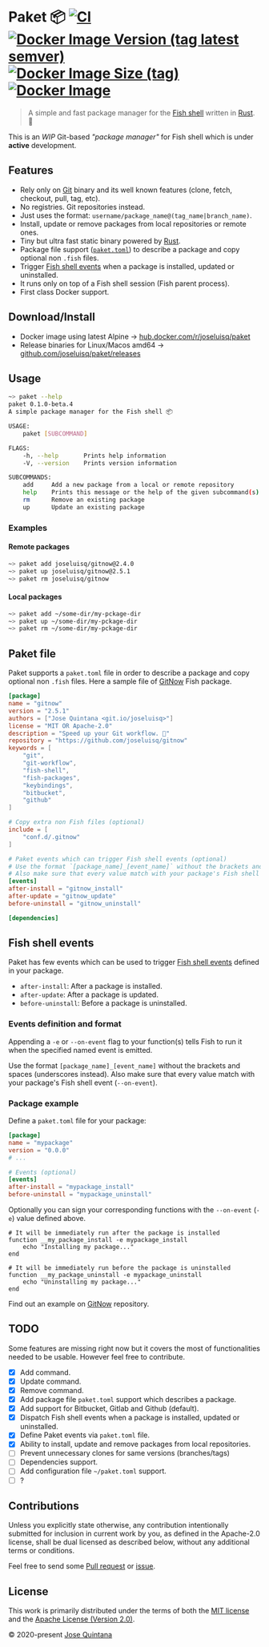 # Paket 📦  [![CI](https://github.com/joseluisq/paket/workflows/CI/badge.svg)](https://github.com/joseluisq/paket/actions?query=workflow%3ACI) [![Docker Image Version (tag latest semver)](https://img.shields.io/docker/v/joseluisq/paket/latest)](https://hub.docker.com/r/joseluisq/paket/) [![Docker Image Size (tag)](https://img.shields.io/docker/image-size/joseluisq/paket/latest)](https://hub.docker.com/r/joseluisq/paket/) [![Docker Image](https://img.shields.io/docker/pulls/joseluisq/paket.svg)](https://hub.docker.com/r/joseluisq/paket/)

> A simple and fast package manager for the [Fish shell](https://fishshell.com/) written in [Rust](https://www.rust-lang.org/). 🐠

This is an *WIP* Git-based *"package manager"* for Fish shell which is under **active** development.

## Features

- Rely only on [Git](https://git-scm.com/) binary and its well known features (clone, fetch, checkout, pull, tag, etc).
- No registries. Git repositories instead.
- Just uses the format: `username/package_name@(tag_name|branch_name)`.
- Install, update or remove packages from local repositories or remote ones.
- Tiny but ultra fast static binary powered by [Rust](https://www.rust-lang.org/).
- Package file support ([`paket.toml`](#package-file)) to describe a package and copy optional non `.fish` files.
- Trigger [Fish shell events](https://fishshell.com/docs/current/cmds/emit.html) when a package is installed, updated or uninstalled.
- It runs only on top of a Fish shell session (Fish parent process).
- First class Docker support.

## Download/Install

- Docker image using latest Alpine → [hub.docker.com/r/joseluisq/paket](https://hub.docker.com/r/joseluisq/paket)
- Release binaries for Linux/Macos amd64 → [github.com/joseluisq/paket/releases](https://github.com/joseluisq/paket/releases)

## Usage

```sh
~> paket --help
paket 0.1.0-beta.4
A simple package manager for the Fish shell 📦

USAGE:
    paket [SUBCOMMAND]

FLAGS:
    -h, --help       Prints help information
    -V, --version    Prints version information

SUBCOMMANDS:
    add     Add a new package from a local or remote repository
    help    Prints this message or the help of the given subcommand(s)
    rm      Remove an existing package
    up      Update an existing package
```

### Examples

#### Remote packages

```sh
~> paket add joseluisq/gitnow@2.4.0
~> paket up joseluisq/gitnow@2.5.1
~> paket rm joseluisq/gitnow
```

#### Local packages

```sh
~> paket add ~/some-dir/my-pckage-dir
~> paket up ~/some-dir/my-pckage-dir
~> paket rm ~/some-dir/my-pckage-dir
```

## Paket file

Paket supports a `paket.toml` file in order to describe a package and copy optional non `.fish` files.
Here a sample file of [GitNow](https://github.com/joseluisq/gitnow) Fish package.

```toml
[package]
name = "gitnow"
version = "2.5.1"
authors = ["Jose Quintana <git.io/joseluisq>"]
license = "MIT OR Apache-2.0"
description = "Speed up your Git workflow. 🐠"
repository = "https://github.com/joseluisq/gitnow"
keywords = [
    "git",
    "git-workflow",
    "fish-shell",
    "fish-packages",
    "keybindings",
    "bitbucket",
    "github"
]

# Copy extra non Fish files (optional)
include = [
    "conf.d/.gitnow"
]

# Paket events which can trigger Fish shell events (optional)
# Use the format `[package_name]_[event_name]` without the brackets and spaces (underscores instead).
# Also make sure that every value match with your package's Fish shell event (--on-event).
[events]
after-install = "gitnow_install"
after-update = "gitnow_update"
before-uninstall = "gitnow_uninstall"

[dependencies]
```

## Fish shell events

Paket has few events which can be used to trigger [Fish shell events](https://fishshell.com/docs/current/cmds/emit.html) defined in your package.

- `after-install`: After a package is installed.
- `after-update`: After a package is updated.
- `before-uninstall`: Before a package is uninstalled.

### Events definition and format

Appending a `-e` or `--on-event` flag to your function(s) tells Fish to run it when the specified named event is emitted.

Use the format `[package_name]_[event_name]` without the brackets and spaces (underscores instead).
Also make sure that every value match with your package's Fish shell event (`--on-event`).

### Package example

Define a `paket.toml` file for your package:

```toml
[package]
name = "mypackage"
version = "0.0.0"
# ...

# Events (optional)
[events]
after-install = "mypackage_install"
before-uninstall = "mypackage_uninstall"
```

Optionally you can sign your corresponding functions with the `--on-event` (`-e`) value defined above.

```fish
# It will be immediately run after the package is installed
function __my_package_install -e mypackage_install
    echo "Installing my package..."
end

# It will be immediately run before the package is uninstalled
function __my_package_uninstall -e mypackage_uninstall
    echo "Uninstalling my package..."
end
```

Find out an example on [GitNow](https://github.com/joseluisq/gitnow/blob/master/conf.d/gitnow.fish) repository.

## TODO

Some features are missing right now but it covers the most of functionalities needed to be usable. However feel free to contribute.

- [x] Add command.
- [x] Update command.
- [x] Remove command.
- [x] Add package file `paket.toml` support which describes a package.
- [x] Add support for Bitbucket, Gitlab and Github (default).
- [x] Dispatch Fish shell events when a package is installed, updated or uninstalled.
- [x] Define Paket events via `paket.toml` file.
- [x] Ability to install, update and remove packages from local repositories.
- [ ] Prevent unnecessary clones for same versions (branches/tags)
- [ ] Dependencies support.
- [ ] Add configuration file `~/paket.toml` support.
- [ ] ?

## Contributions

Unless you explicitly state otherwise, any contribution intentionally submitted for inclusion in current work by you, as defined in the Apache-2.0 license, shall be dual licensed as described below, without any additional terms or conditions.

Feel free to send some [Pull request](https://github.com/joseluisq/paket/pulls) or [issue](https://github.com/joseluisq/paket/issues).

## License

This work is primarily distributed under the terms of both the [MIT license](LICENSE-MIT) and the [Apache License (Version 2.0)](LICENSE-APACHE).

© 2020-present [Jose Quintana](https://git.io/joseluisq)
